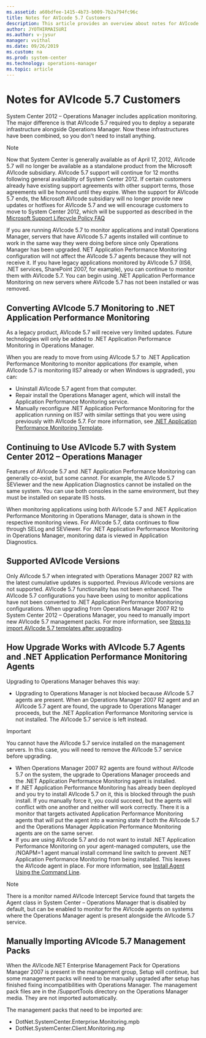 ```yaml
---
ms.assetid: a60bdfee-1415-4b73-b009-7b2a794fc96c
title: Notes for AVIcode 5.7 Customers
description: This article provides an overview about notes for AVIcode 5.7 Customers
author: JYOTHIRMAISURI
ms.author: v-jysur
manager: vvithal
ms.date: 09/26/2019
ms.custom: na
ms.prod: system-center
ms.technology: operations-manager
ms.topic: article
---
```


# Notes for AVIcode 5.7 Customers

System Center 2012 – Operations Manager includes application monitoring. The major difference is that AVIcode 5.7 required you to deploy a separate infrastructure alongside Operations Manager. Now these infrastructures have been combined, so you don't need to install anything.

> [!NOTE]
> Now that System Center is generally available as of April 17, 2012, AVIcode 5.7 will no longer be available as a standalone product from the Microsoft AVIcode subsidiary. AVIcode 5.7 support will continue for 12 months following general availability of System Center 2012. If certain customers already have existing support agreements with other support terms, those agreements will be honored until they expire. When the support for AVIcode 5.7 ends, the Microsoft AVIcode subsidiary will no longer provide new updates or hotfixes for AVIcode 5.7 and we will encourage customers to move to System Center 2012, which will be supported as described in the [Microsoft Support Lifecycle Policy FAQ](http://go.microsoft.com/fwlink/?linkid=251881)

If you are running AVIcode 5.7 to monitor applications and install Operations Manager, servers that have AVIcode 5.7 agents installed will continue to work in the same way they were doing before since only Operations Manager has been upgraded. NET Application Performance Monitoring configuration will not affect the AVIcode 5.7 agents because they will not receive it. If you have legacy applications monitored by AVIcode 5.7 (IIS6, .NET services, SharePoint 2007, for example), you can continue to monitor them with AVIcode 5.7. You can begin using .NET Application Performance Monitoring on new servers where AVIcode 5.7 has not been installed or was removed.

## Converting AVIcode 5.7 Monitoring to .NET Application Performance Monitoring

As a legacy product, AVIcode 5.7 will receive very limited updates. Future technologies will only be added to .NET Application Performance Monitoring in Operations Manager.

When you are ready to move from using AVIcode 5.7 to .NET Application Performance Monitoring to monitor applications (for example, when AVIcode 5.7 is monitoring IIS7 already or when Windows is upgraded), you can:

  - Uninstall AVIcode 5.7 agent from that computer.
  - Repair install the Operations Manager agent, which will install the Application Performance Monitoring service.
  - Manually reconfigure .NET Application Performance Monitoring for the application running on IIS7 with similar settings that you were using previously with AVIcode 5.7. For more information, see [.NET Application Performance Monitoring Template](http://go.microsoft.com/fwlink/?linkid=230647).

## Continuing to Use AVIcode 5.7 with System Center 2012 – Operations Manager

Features of AVIcode 5.7 and .NET Application Performance Monitoring can generally co-exist, but some cannot. For example, the AVIcode 5.7 SEViewer and the new Application Diagnostics cannot be installed on the same system. You can use both consoles in the same environment, but they must be installed on separate IIS hosts.

When monitoring applications using both AVIcode 5.7 and .NET Application Performance Monitoring in Operations Manager, data is shown in the respective monitoring views. For AVIcode 5.7, data continues to flow through SELog and SEViewer. For .NET Application Performance Monitoring in Operations Manager, monitoring data is viewed in Application Diagnostics.

## Supported AVIcode Versions

Only AVIcode 5.7 when integrated with Operations Manager 2007 R2 with the latest cumulative updates is supported. Previous AVIcode versions are not supported. AVIcode 5.7 functionality has not been enhanced. The AVIcode 5.7 configurations you have been using to monitor applications have not been converted to .NET Application Performance Monitoring configurations. When upgrading from Operations Manager 2007 R2 to System Center 2012 – Operations Manager, you need to manually import new AVIcode 5.7 management packs. For more information, see [Steps to import AVIcode 5.7 templates after upgrading](http://go.microsoft.com/fwlink/?linkid=230859).

## How Upgrade Works with AVIcode 5.7 Agents and .NET Application Performance Monitoring Agents

Upgrading to Operations Manager behaves this way:

  - Upgrading to Operations Manager is not blocked because AVIcode 5.7 agents are present. When an Operations Manager 2007 R2 agent and an AVIcode 5.7 agent are found, the upgrade to Operations Manager proceeds, but the .NET Application Performance Monitoring service is not installed. The AVIcode 5.7 service is left instead.

   > [!IMPORTANT]
   >You cannot have the AVIcode 5.7 service installed on the management servers. In this case, you will need to remove the AVIcode 5.7 service before upgrading.

  - When Operations Manager 2007 R2 agents are found without AVIcode 5.7 on the system, the upgrade to Operations Manager proceeds and the .NET Application Performance Monitoring agent is installed.
  - If .NET Application Performance Monitoring has already been deployed and you try to install AVIcode 5.7 on it, this is blocked through the push install. If you manually force it, you could succeed, but the agents will conflict with one another and neither will work correctly. There it is a monitor that targets activated Application Performance Monitoring agents that will put the agent into a warning state if both the AVIcode 5.7 and the Operations Manager Application Performance Monitoring agents are on the same server.
  - If you are using AVIcode 5.7 and do not want to install .NET Application Performance Monitoring on your agent-managed computers, use the /NOAPM=1 agent manual install command line switch to prevent .NET Application Performance Monitoring from being installed. This leaves the AVIcode agent in place. For more information, see [Install Agent Using the Command Line](https://docs.microsoft.com/en-us/previous-versions/system-center/system-center-2012-R2/hh230736%28v%3dsc.12%29).

> [!NOTE]
> There is a monitor named AVIcode Intercept Service found that targets the Agent class in System Center – Operations Manager that is disabled by default, but can be enabled to monitor for the AVIcode agents on systems where the Operations Manager agent is present alongside the AVIcode 5.7 service.

## Manually Importing AVIcode 5.7 Management Packs

When the AVIcode.NET Enterprise Management Pack for Operations Manager 2007 is present in the management group, Setup will continue, but some management packs will need to be manually upgraded after setup has finished fixing incompatibilities with Operations Manager. The management pack files are in the /SupportTools directory on the Operations Manager media. They are not imported automatically.

The management packs that need to be imported are:

- DotNet.SystemCenter.Enterprise.Monitoring.mpb
- DotNet.SystemCenter.Client.Monitoring.mp
